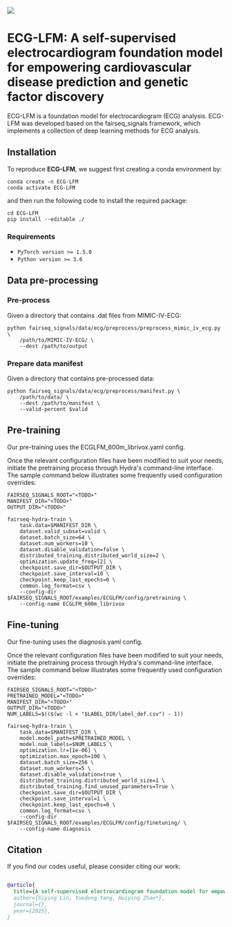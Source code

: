 ![](figures/Pipeline.png)

# ECG-LFM: A self-supervised electrocardiogram foundation model for empowering cardiovascular disease prediction and genetic factor discovery 
ECG-LFM is a foundation model for electrocardiogram (ECG) analysis. ECG-LFM was developed based on the fairseq_signals framework, which implements a collection of deep learning methods for ECG analysis.

## Installation

To reproduce **ECG-LFM**, we suggest first creating a conda environment by:

~~~shell
conda create -n ECG-LFM
conda activate ECG-LFM
~~~

and then run the following code to install the required package:

~~~shell
cd ECG-LFM
pip install --editable ./
~~~

### Requirements
- `PyTorch version >= 1.5.0`
- `Python version >= 3.6`

## Data pre-processing

### Pre-process

Given a directory that contains .dat files from MIMIC-IV-ECG:

```
python fairseq_signals/data/ecg/preprocess/preprocess_mimic_iv_ecg.py \
    /path/to/MIMIC-IV-ECG/ \
    --dest /path/to/output
```

### Prepare data manifest

Given a directory that contains pre-processed data:

```
python fairseq_signals/data/ecg/preprocess/manifest.py \
    /path/to/data/ \
    --dest /path/to/manifest \
    --valid-percent $valid
```

## Pre-training

Our pre-training uses the ECGLFM_600m_librivox.yaml config.

Once the relevant configuration files have been modified to suit your needs, initiate the pretraining process through Hydra's command-line interface. The sample command below illustrates some frequently used configuration overrides:

```
FAIRSEQ_SIGNALS_ROOT="<TODO>"
MANIFEST_DIR="<TODO>"
OUTPUT_DIR="<TODO>"

fairseq-hydra-train \
    task.data=$MANIFEST_DIR \
    dataset.valid_subset=valid \
    dataset.batch_size=64 \
    dataset.num_workers=10 \
    dataset.disable_validation=false \
    distributed_training.distributed_world_size=2 \
    optimization.update_freq=[2] \
    checkpoint.save_dir=$OUTPUT_DIR \
    checkpoint.save_interval=10 \
    checkpoint.keep_last_epochs=0 \
    common.log_format=csv \
    --config-dir $FAIRSEQ_SIGNALS_ROOT/examples/ECGLFM/config/pretraining \
    --config-name ECGLFM_600m_librivox
```

## Fine-tuning

Our fine-tuning uses the diagnosis.yaml config.

Once the relevant configuration files have been modified to suit your needs, initiate the pretraining process through Hydra's command-line interface. The sample command below illustrates some frequently used configuration overrides:

```
FAIRSEQ_SIGNALS_ROOT="<TODO>"
PRETRAINED_MODEL="<TODO>"
MANIFEST_DIR="<TODO>"
OUTPUT_DIR="<TODO>"
NUM_LABELS=$(($(wc -l < "$LABEL_DIR/label_def.csv") - 1))

fairseq-hydra-train \
    task.data=$MANIFEST_DIR \
    model.model_path=$PRETRAINED_MODEL \
    model.num_labels=$NUM_LABELS \
    optimization.lr=[1e-06] \
    optimization.max_epoch=100 \
    dataset.batch_size=256 \
    dataset.num_workers=5 \
    dataset.disable_validation=true \
    distributed_training.distributed_world_size=1 \
    distributed_training.find_unused_parameters=True \
    checkpoint.save_dir=$OUTPUT_DIR \
    checkpoint.save_interval=1 \
    checkpoint.keep_last_epochs=0 \
    common.log_format=csv \
    --config-dir $FAIRSEQ_SIGNALS_ROOT/examples/ECGLFM/config/finetuning/ \
    --config-name diagnosis
```

## Citation

If you find our codes useful, please consider citing our work:

~~~bibtex

@article{
  title={A self-supervised electrocardiogram foundation model for empowering cardiovascular disease prediction and genetic factor discovery},
  author={Siying Lin, Yuedong Yang, Huiying Zhao*},
  journal={},
  year={2025},
}
~~~
